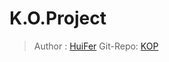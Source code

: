 # K.O.Project
> Author : [HuiFer](https://github.com/huifer)
> Git-Repo: [KOP](https://github.com/huifer/kop)